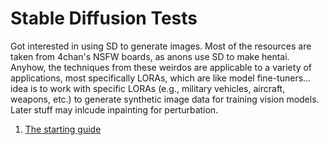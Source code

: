 # Stable Diffusion Tests
Got interested in using SD to generate images. Most of the resources are taken from 4chan's NSFW boards, as anons use SD to make hentai. Anyhow, the techniques from these weirdos are applicable to a variety of applications, most specifically LORAs, which are like model fine-tuners... idea is to work with specific LORAs (e.g., military vehicles, aircraft, weapons, etc.) to generate synthetic image data for training vision models. Later stuff may inlcude inpainting for perturbation.

1. [The starting guide](https://rentry.org/voldy)
